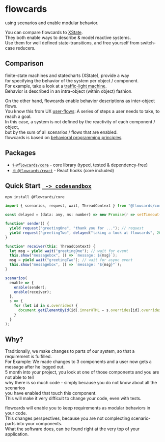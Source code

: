 # flowcards

using scenarios and enable modular behavior.

You can compare flowcards to [XState](https://github.com/davidkpiano/xstate).<br/>
They both enable ways to describe & model reactive systems.<br/>
Use them for well defined state-transitions, and free yourself from switch-case reducers.<br/>

## Comparison

finite-state machines and statecharts (XState), provide a way<br/>
for specifying the behavior of the system per object / component.<br/>
For example, take a look at a [traffic-light machine](https://github.com/davidkpiano/xstate#finite-state-machines).<br>
Behavior is described in an intra-object (within object) fashion.

On the other hand, flowcards enable behavior descriptions as inter-object flows.<br/>
You know this from UX [user-flows](https://miro.medium.com/max/1548/1*JGL_2ffE9foLaDbjp5g92g.png): A series of steps a user needs to take, to reach a goal.<br/>
In this case, a system is not defined by the reactivity of each component / object,<br/>
but by the sum of all scenarios / flows that are enabled.<br/>
flowcards is based on [behavioral programming principles](http://www.wisdom.weizmann.ac.il/~bprogram/more.html).

## Packages

- [🌀 `@flowcards/core`](https://github.com/ThomasDeutsch/flowcards/tree/master/packages/core) - core library (typed, tested & dependency-free)
- [⚛️ `@flowcards/react`](https://github.com/ThomasDeutsch/flowcards/tree/master/packages/react) - React hooks (core included)

## Quick Start [` -> codesandbox`](https://codesandbox.io/s/hello-flowcards-dk9yl)

```
npm install @flowcards/core
```

```javascript
import { scenarios, request, wait, ThreadContext } from "@flowcards/core";

const delayed = (data: any, ms: number) => new Promise(r => setTimeout(() => r(data), ms));

function* sender() {
  yield request("greetingOne", "thank you for ..."); // request
  yield request("greetingTwo", delayed("taking a look at flowcards", 2000)); // async request
}

function* receiver(this: ThreadContext) {
  let msg = yield wait("greetingOne"); // wait for event
  this.show("messagebox", () => `message: ${msg}`);
  msg = yield wait("greetingTwo"); // wait for async event
  this.show("messagebox", () => `message: "${msg}"`);
}

scenarios(
  enable => {
    enable(sender);
    enable(receiver);
  },
  s => {
    for (let id in s.overrides) {
      document.getElementById(id).innerHTML = s.overrides[id].overrides[0];
    }
  }
);
```

## Why?

Traditionally, we make changes to parts of our system, so that a requirement is fulfilled.<br/>
For Example: We made changes to 3 components and a user now gets a message after he logged out.<br/>
5 month into your project, you look at one of those components and you are not able to tell<br/>
why there is so much code - simply because you do not know about all the scenarios<br/>
you have enabled that touch this component.<br/>
This will make it very difficult to change your code, even with tests.<br/>

flowcards will enable you to keep requirements as modular behaviors in your code.<br/>
This changes perspectives, because you are not complecting scenario-parts into your components.<br/>
What the software does, can be found right at the very top of your application.<br/>
